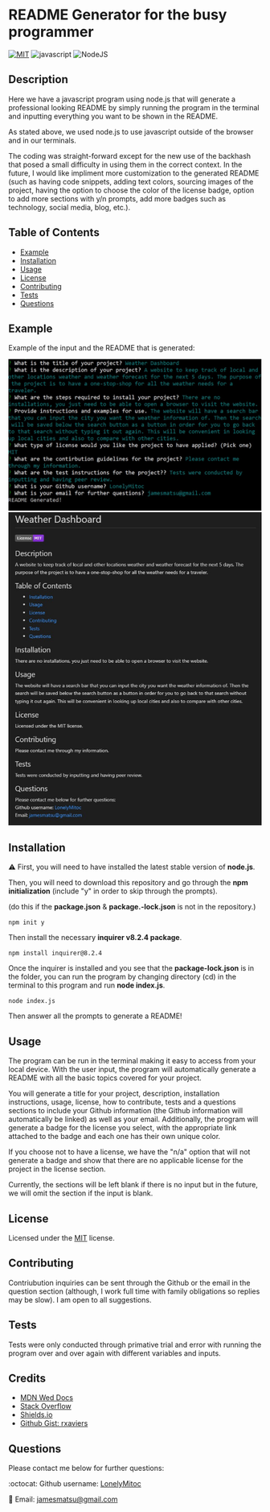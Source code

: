 # README Generator for the busy programmer
  [![MIT](https://img.shields.io/badge/License-MIT-blueviolet.svg)](https://opensource.org/licenses/MIT)
  ![javascript](https://img.shields.io/badge/javascript-orange.svg)
  ![NodeJS](https://img.shields.io/badge/node.js-6DA55F&logoColor=white)

## Description
Here we have a javascript program using node.js that will generate a professional looking README by simply running the program in the terminal and inputting everything you want to be shown in the README.

As stated above, we used node.js to use javascript outside of the browser and in our terminals.

The coding was straight-forward except for the new use of the backhash that posed a small difficulty in using them in the correct context. In the future, I would like impliment more customization to the generated README (such as having code snippets, adding text colors, sourcing images of the project, having the option to choose the color of the license badge, option to add more sections with y/n prompts, add more badges such as technology, social media, blog, etc.).

## Table of Contents
- [Example](#example)
- [Installation](#installation)
- [Usage](#usage)
- [License](#license)
- [Contributing](#contributing)
- [Tests](#tests)
- [Questions](#questions)

## Example

Example of the input and the README that is generated:

![terminal screenshot showing input](./assets/images/terminal-screenshot.jpg)
![example of generaged README in vscode previewer](./assets/images/sample-readme.jpg)

## Installation

:warning: First, you will need to have installed the latest stable version of **node.js**.

Then, you will need to download this repository and go through the **npm initialization** (include "y" in order to skip through the prompts).

(do this if the **package.json** & **package.-lock.json** is not in the repository.)

```
npm init y
```

Then install the necessary **inquirer v8.2.4 package**.

```
npm install inquirer@8.2.4
```

Once the inquirer is installed and you see that the **package-lock.json** is in the folder, you can run the program by changing directory (cd) in the terminal to this program and run **node index.js**.

```
node index.js
```

Then answer all the prompts to generate a README!

## Usage
The program can be run in the terminal making it easy to access from your local device. With the user input, the program will automatically generate a README with all the basic topics covered for your project.

You will generate a title for your project, description, installation instructions, usage, license, how to contribute, tests and a questions sections to include your Github information (the Github information will automatically be linked) as well as your email. Additionally, the program will generate a badge for the license you select, with the appropriate link attached to the badge and each one has their own unique color.

If you choose not to have a license, we have the "n/a" option that will not generate a badge and show that there are no applicable license for the project in the license section.

Currently, the sections will be left blank if there is no input but in the future, we will omit the section if the input is blank.

## License
Licensed under the [MIT](https://opensource.org/licenses/MIT) license.

## Contributing
Contriubution inquiries can be sent through the Github or the email in the question section (although, I work full time with family obligations so replies may be slow). I am open to all suggestions.

## Tests
Tests were only conducted through primative trial and error with running the program over and over again with different variables and inputs.

## Credits
- [MDN Wed Docs](https://developer.mozilla.org/en-US/)
- [Stack Overflow](https://stackoverflow.com/)
- [Shields.io](https://shields.io/)
- [Github Gist: rxaviers](https://gist.github.com/rxaviers/7360908)

## Questions
Please contact me below for further questions:

:octocat: Github username: [LonelyMitoc](https://github.com/LonelyMitoc)

:e-mail: Email: jamesmatsu@gmail.com